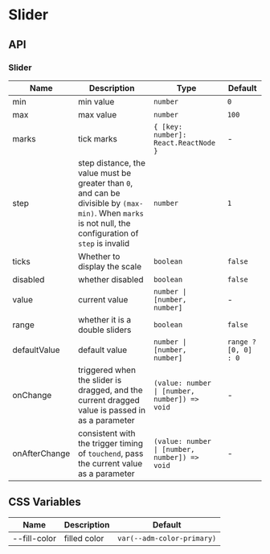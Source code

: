 # Slider

<code src="./demos/index.tsx"></code>

## API

### Slider

| Name          | Description                                                                                                                                              | Type                                          | Default              |
| ------------- | -------------------------------------------------------------------------------------------------------------------------------------------------------- | --------------------------------------------- | -------------------- |
| min           | min value                                                                                                                                                | `number`                                      | `0`                  |
| max           | max value                                                                                                                                                | `number`                                      | `100`                |
| marks         | tick marks                                                                                                                                               | `{ [key: number]: React.ReactNode }`          | -                    |
| step          | step distance, the value must be greater than `0`, and can be divisible by `(max-min)`. When `marks` is not null, the configuration of `step` is invalid | `number`                                      | `1`                  |
| ticks         | Whether to display the scale                                                                                                                             | `boolean`                                     | `false`              |
| disabled      | whether disabled                                                                                                                                         | `boolean`                                     | `false`              |
| value         | current value                                                                                                                                            | `number \| [number, number]`                  | -                    |
| range         | whether it is a double sliders                                                                                                                           | `boolean`                                     | `false`              |
| defaultValue  | default value                                                                                                                                            | `number \| [number, number]`                  | `range ? [0, 0] : 0` |
| onChange      | triggered when the slider is dragged, and the current dragged value is passed in as a parameter                                                          | `(value: number \| [number, number]) => void` | -                    |
| onAfterChange | consistent with the trigger timing of `touchend`, pass the current value as a parameter                                                                  | `(value: number \| [number, number]) => void` | -                    |

## CSS Variables

| Name         | Description  | Default                    |
| ------------ | ------------ | -------------------------- |
| --fill-color | filled color | `var(--adm-color-primary)` |
